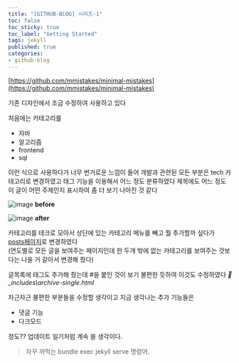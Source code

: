 ```yaml
---
title: "[GITHUB-BLOG] 시리즈-1"
toc: false
toc_sticky: true
toc_label: "Getting Started"
tags: jekyll
published: true
categories:
- github-blog
---
```


[https://github.com/mmistakes/minimal-mistakes](https://github.com/mmistakes/minimal-mistakes)  

기존 디자인에서 조금 수정하여 사용하고 있다  

처음에는 카테고리를  
- 자바
- 알고리즘
- frontend
- sql  

이런 식으로 사용하다가 너무 번거로운 느낌이 들어 개발과 관련된 모든 부분은 tech 카테고리로 변경하였고 태그 기능을 이용해서 어느 정도 분류하였다 제목에도 어느 정도 이 글이 어떤 주제인지 표시하여 좀 더 보기 나아진 것 같다

![image](https://github.com/opjt/opjt.github.io/assets/57663597/a287e54e-9a5a-44bc-8418-4ca40935707b)
**before**

![image](https://github.com/opjt/opjt.github.io/assets/57663597/8728e8cb-ed97-4672-bf1a-a37d38e605dd)
**after**

카테고리를 테크로 모아서 상단에 있는 카테고리 메뉴를 빼고 뭘 추가할까 싶다가
[posts페이지](https://opjt.github.io/year-archive/)로 변경하였다  
(연도별로 모든 글을 보여주는 페이지인데 한 두개 밖에 없는 카테고리를 보여주는 것보다는 나을 거 같아서 변경해 줬다)   

글목록에 태그도 추가해 줬는데 #을 붙인 것이 보기 불편한 듯하여 이것도 수정하였다
*📁_includes\archive-single.html*  

차근차근 불편한 부분들을 수정할 생각이고 지금 생각나는 추가 기능들은
- 댓글 기능
- 다크모드

정도?? 업데이트 일기처럼 계속 쓸 생각이다.


> 자꾸 까먹는 bundle exec jekyll serve 명령어.
